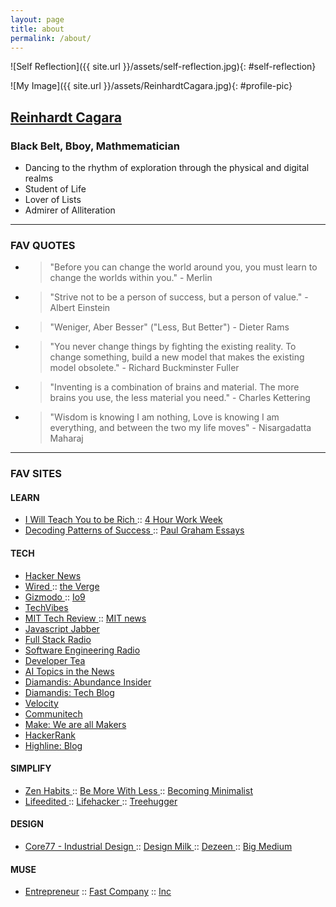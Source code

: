 ```yaml
---
layout: page
title: about
permalink: /about/
---
```


![Self Reflection]({{ site.url }}/assets/self-reflection.jpg){: #self-reflection}

![My Image]({{ site.url }}/assets/ReinhardtCagara.jpg){: #profile-pic}

## <a href="https://www.dropbox.com/s/8edipfuhuxvkek8/Reinhardt%20Cagara.pdf?dl=0">Reinhardt Cagara</a>

### Black Belt, Bboy, Mathmematician
- Dancing to the rhythm of exploration through the physical and digital realms
- Student of Life
- Lover of Lists
- Admirer of Alliteration

---------

### FAV QUOTES

- > "Before you can change the world around you, you must learn to change the worlds within you." - Merlin
- > "Strive not to be a person of success, but a person of value." - Albert Einstein
- > "Weniger, Aber Besser" ("Less, But Better") - Dieter Rams
- > "You never change things by fighting the existing reality. To change something, build a new model that makes the existing model obsolete." - Richard Buckminster Fuller
- > "Inventing is a combination of brains and material. The more brains you use, the less material you need." - Charles Kettering
- > "Wisdom is knowing I am nothing, Love is knowing I am everything, and between the two my life moves" - Nisargadatta Maharaj 

---------

### FAV SITES

#### LEARN
- <a href="http://www.iwillteachyoutoberich.com/blog/"> I Will Teach You to be Rich </a> :: <a href="http://fourhourworkweek.com/blog/"> 4 Hour Work Week </a> 
- <a href="http://calnewport.com/blog/"> Decoding Patterns of Success </a> :: <a href="http://www.paulgraham.com/articles.html"> Paul Graham Essays </a>

#### TECH
- <a href="https://news.ycombinator.com/"> Hacker News </a>
- <a href="http://www.wired.com/"> Wired </a> :: <a href="http://www.theverge.com/"> the Verge </a>
- <a href="http://www.gizmodo.com/"> Gizmodo </a> :: <a href="http://www.io9.com/"> Io9 </a>
- <a href="http://www.techvibes.com/global"> TechVibes </a>
- <a href="http://www.technologyreview.com/"> MIT Tech Review </a> :: <a href="http://news.mit.edu/"> MIT news </a>
- <a href="https://devchat.tv/js-jabber">Javascript Jabber</a>
- <a href="http://www.fullstackradio.com/">Full Stack Radio</a>
- <a href="http://www.se-radio.net/">Software Engineering Radio</a>
- <a href="https://developertea.com/">Developer Tea</a>
- <a href="http://aitopics.org/news">AI Topics in the News</a>
- <a href="http://diamandis.com/abundance-insider">Diamandis: Abundance Insider</a>
- <a href="http://diamandis.com/tech-blog">Diamandis: Tech Blog</a>
- <a href="http://velocity.uwaterloo.ca/">Velocity</a>
- <a href="http://news.communitech.ca/">Communitech</a>
- <a href="http://makezine.com/">Make: We are all Makers</a>
- <a href="https://www.hackerrank.com/domains">HackerRank</a>
- <a href="http://highline.vc/blog">Highline: Blog</a>


#### SIMPLIFY
- <a href="http://www.zenhabits.net/"> Zen Habits </a> :: <a href="http://www.bemorewithless.com/"> Be More With Less </a> :: <a href="http://www.becomingminimalist.com/"> Becoming Minimalist </a>
- <a href="http://www.lifeedited.com/"> Lifeedited </a> :: <a href="http://www.lifehacker.com/"> Lifehacker </a> :: <a href="http://www.treehugger.com/"> Treehugger </a>

#### DESIGN
- <a href="http://www.core77.com/"> Core77 - Industrial Design </a> :: <a href="http://www.design-milk.com/"> Design Milk </a> :: <a href="http://www.dezeen.com/"> Dezeen </a> :: <a href="https://www.bigmedium.com/"> Big Medium </a>

#### MUSE
- <a href= "http://www.entrepreneur.com/">Entrepreneur</a> :: <a href="http://www.fastcompany.com/">Fast Company</a> :: <a href="http://www.inc.com/">Inc</a>
